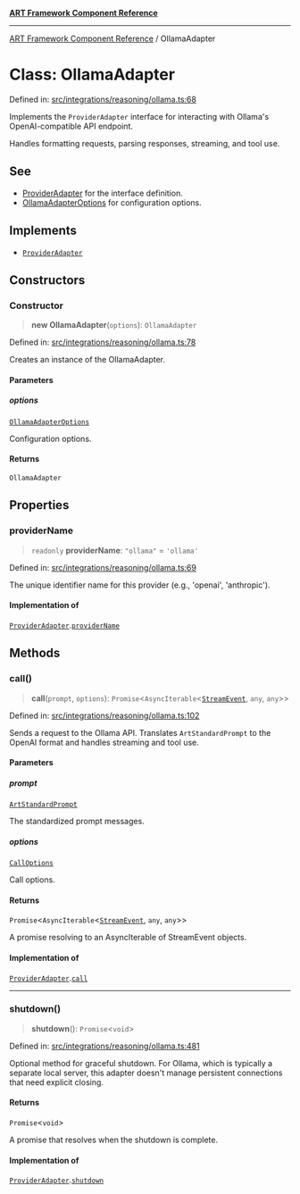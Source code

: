 [**ART Framework Component Reference**](../README.md)

***

[ART Framework Component Reference](../README.md) / OllamaAdapter

# Class: OllamaAdapter

Defined in: [src/integrations/reasoning/ollama.ts:68](https://github.com/hashangit/ART/blob/389c66e54bc50d9dde33052d28a5a19571a13dbf/src/integrations/reasoning/ollama.ts#L68)

Implements the `ProviderAdapter` interface for interacting with Ollama's
OpenAI-compatible API endpoint.

Handles formatting requests, parsing responses, streaming, and tool use.

## See

 - [ProviderAdapter](../interfaces/ProviderAdapter.md) for the interface definition.
 - [OllamaAdapterOptions](../interfaces/OllamaAdapterOptions.md) for configuration options.

## Implements

- [`ProviderAdapter`](../interfaces/ProviderAdapter.md)

## Constructors

### Constructor

> **new OllamaAdapter**(`options`): `OllamaAdapter`

Defined in: [src/integrations/reasoning/ollama.ts:78](https://github.com/hashangit/ART/blob/389c66e54bc50d9dde33052d28a5a19571a13dbf/src/integrations/reasoning/ollama.ts#L78)

Creates an instance of the OllamaAdapter.

#### Parameters

##### options

[`OllamaAdapterOptions`](../interfaces/OllamaAdapterOptions.md)

Configuration options.

#### Returns

`OllamaAdapter`

## Properties

### providerName

> `readonly` **providerName**: `"ollama"` = `'ollama'`

Defined in: [src/integrations/reasoning/ollama.ts:69](https://github.com/hashangit/ART/blob/389c66e54bc50d9dde33052d28a5a19571a13dbf/src/integrations/reasoning/ollama.ts#L69)

The unique identifier name for this provider (e.g., 'openai', 'anthropic').

#### Implementation of

[`ProviderAdapter`](../interfaces/ProviderAdapter.md).[`providerName`](../interfaces/ProviderAdapter.md#providername)

## Methods

### call()

> **call**(`prompt`, `options`): `Promise`\<`AsyncIterable`\<[`StreamEvent`](../interfaces/StreamEvent.md), `any`, `any`\>\>

Defined in: [src/integrations/reasoning/ollama.ts:102](https://github.com/hashangit/ART/blob/389c66e54bc50d9dde33052d28a5a19571a13dbf/src/integrations/reasoning/ollama.ts#L102)

Sends a request to the Ollama API.
Translates `ArtStandardPrompt` to the OpenAI format and handles streaming and tool use.

#### Parameters

##### prompt

[`ArtStandardPrompt`](../type-aliases/ArtStandardPrompt.md)

The standardized prompt messages.

##### options

[`CallOptions`](../interfaces/CallOptions.md)

Call options.

#### Returns

`Promise`\<`AsyncIterable`\<[`StreamEvent`](../interfaces/StreamEvent.md), `any`, `any`\>\>

A promise resolving to an AsyncIterable of StreamEvent objects.

#### Implementation of

[`ProviderAdapter`](../interfaces/ProviderAdapter.md).[`call`](../interfaces/ProviderAdapter.md#call)

***

### shutdown()

> **shutdown**(): `Promise`\<`void`\>

Defined in: [src/integrations/reasoning/ollama.ts:481](https://github.com/hashangit/ART/blob/389c66e54bc50d9dde33052d28a5a19571a13dbf/src/integrations/reasoning/ollama.ts#L481)

Optional method for graceful shutdown. For Ollama, which is typically a separate
local server, this adapter doesn't manage persistent connections that need explicit closing.

#### Returns

`Promise`\<`void`\>

A promise that resolves when the shutdown is complete.

#### Implementation of

[`ProviderAdapter`](../interfaces/ProviderAdapter.md).[`shutdown`](../interfaces/ProviderAdapter.md#shutdown)

